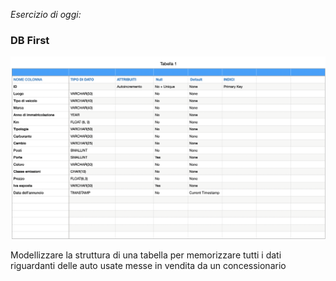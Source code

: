 _Esercizio di oggi:_

### DB First

![](./img/tabella%202023-03-15%20alle%2016.22.21.png)

Modellizzare la struttura di una tabella per memorizzare tutti i dati riguardanti delle auto usate messe in vendita da un concessionario
